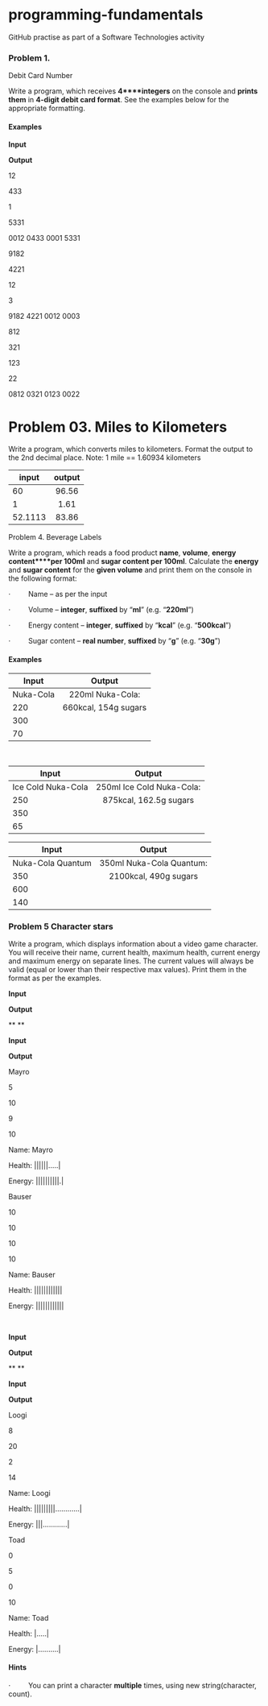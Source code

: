 ﻿# programming-fundamentals
GitHub practise as part of a Software Technologies activity


### Problem 1.              
Debit Card Number

Write a program, which receives **4****integers** on the
console and **prints them** in **4-digit debit card format**. See the
examples below for the appropriate formatting.

#### Examples

 

**Input**

 

**Output**

 

12

433

1

5331

 

0012
  0433 0001 5331

 

9182

4221

12

3

 

9182
  4221 0012 0003

 

812

321

123

22

 

0812
  0321 0123 0022
  
  Problem 03. Miles to Kilometers
  ===============================
Write a program, which converts miles to kilometers. Format the output to the 2nd decimal place.
Note: 1 mile == 1.60934 kilometers

| input         | output         
| ------------- |:-------------:|
| 60            | 96.56         |
| 1             | 1.61          |
| 52.1113       | 83.86         |




 Problem 4. Beverage Labels

Write a program, which reads a food product **name**, **volume**, **energy content****per 100ml** and **sugar content per 100ml**. Calculate the **energy** and **sugar content**
for the **given volume** and print them
on the console in the following format:

·        
Name – as per the input

·        
Volume – **integer**, **suffixed** by “**ml**” (e.g. “**220ml**”)

·        
Energy content – **integer**, **suffixed** by “**kcal**” (e.g. “**500kcal**”)

·        
Sugar content – **real number**, **suffixed** by “**g**” (e.g. “**30g**”) 


#### Examples

 

|**Input**		|	**Output**		|
|-----------------------|:-----------------------------:|
|Nuka-Cola		|220ml Nuka-Cola:		|
|220			|660kcal,  154g sugars		|
|300			|				|
|70			|				|

 

|**Input**		|	**Output**		|
|-----------------------|:-----------------------------:|
|Ice Cold Nuka-Cola	|250ml Ice Cold Nuka-Cola:	|
|250			|875kcal, 162.5g sugars		|
|350			|				|
|65			|				|



|**Input**		|	**Output**		|
|-----------------------|:-----------------------------:|
|Nuka-Cola Quantum	|350ml Nuka-Cola Quantum:	|
|350			|2100kcal, 490g sugars		|
|600			|				|
|140			|				|



		







 





  
###  Problem 5 Character stars

Write a program, which displays information about a video game character. You will receive their name, current health, maximum health, current energy and maximum energy on separate lines. The current values will always be valid (equal or lower than their respective max values). Print them in the format as per the examples.

 

**Input**

 

**Output**

 

** **

 

**Input**

 

**Output**

 

Mayro

5

10

9

10

 

Name: Mayro

Health: ||||||.....|

Energy: ||||||||||.|

 

Bauser

10

10

10

10

 

Name: Bauser

Health: ||||||||||||

Energy: ||||||||||||

 

 

**Input**

 

**Output**

 

** **

 

**Input**

 

**Output**

 

Loogi

8

20

2

14

 

Name: Loogi

Health: |||||||||............|

Energy: |||............|

 

Toad

0

5

0

10

 

Name: Toad

Health: |.....|

Energy: |..........|

#### Hints

·        
You can print a character **multiple** times, using new string(character,
count).
